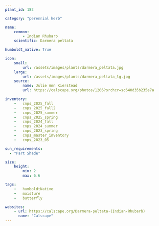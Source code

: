 ```yaml
---
plant_id: 182 

category: "perennial herb"

name: 
    common: 
        - Indian Rhubarb 
    scientific: Darmera peltata 

humboldt_native: True

icon: 
    small: 
        url: /assets/images/plants/darmera_peltata.jpg 
    large: 
        url: /assets/images/plants/darmera_peltata_lg.jpg 
    source: 
        name: Julie Ann Kierstead 
        url: https://calscape.org/photos/1206?srchcr=sc640d35b235e7a 

inventory: 
    -   cnps_2025_fall
    -   cnps_2025_fall2
    -   cnps_2025_summer
    -   cnps_2025_spring
    -   cnps_2024_fall
    -   cnps_2024_summer
    -   cnps_2023_spring
    -   cnps_master_inventory
    -   cnps_2023_05 

sun_requirements:
  - "Part Shade"

size:
    height: 
        min: 2
        max: 6.6

tags:  
    -   humboldtNative
    -   moisture
    -   butterfly

websites:
    - url: https://calscape.org/Darmera-peltata-(Indian-Rhubarb) 
      name: "Calscape"
---
```









